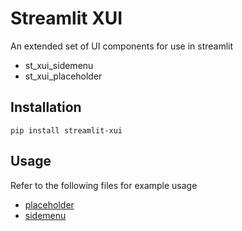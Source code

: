 # Streamlit XUI

An extended set of UI components for use in streamlit

- st_xui_sidemenu
- st_xui_placeholder

## Installation

```
pip install streamlit-xui
```

## Usage

Refer to the following files for example usage
- [placeholder](placeholder/README.md)
- [sidemenu](sidemenu/README.md)
